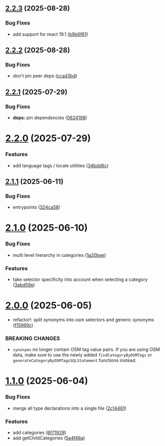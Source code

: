 ## [2.2.3](https://github.com/sozialhelden/core/compare/v2.2.2...v2.2.3) (2025-08-28)


### Bug Fixes

* add support for react 19.1 ([b9b6f61](https://github.com/sozialhelden/core/commit/b9b6f61263cd5ba55844ea3a634a865e53a0b65d))

## [2.2.2](https://github.com/sozialhelden/core/compare/v2.2.1...v2.2.2) (2025-08-28)


### Bug Fixes

* don't pin peer deps ([ccad3bd](https://github.com/sozialhelden/core/commit/ccad3bd564887e8a55c1c644528e7c284fd120b5))

## [2.2.1](https://github.com/sozialhelden/core/compare/v2.2.0...v2.2.1) (2025-07-29)


### Bug Fixes

* **deps:** pin dependencies ([0624198](https://github.com/sozialhelden/core/commit/0624198a038a1f6aac8c0836f148270fed8c301a))

# [2.2.0](https://github.com/sozialhelden/core/compare/v2.1.1...v2.2.0) (2025-07-29)


### Features

* add language tags / locale utilities ([34bdd6c](https://github.com/sozialhelden/core/commit/34bdd6c45b840d2662e3dedf5149ee77b758d702))

## [2.1.1](https://github.com/sozialhelden/core/compare/v2.1.0...v2.1.1) (2025-06-11)


### Bug Fixes

* entrypoints ([324ca58](https://github.com/sozialhelden/core/commit/324ca58dab5dd1687a01d9e4fcf49e9404d874e7))

# [2.1.0](https://github.com/sozialhelden/core/compare/v2.0.0...v2.1.0) (2025-06-10)


### Bug Fixes

* multi level hierarchy in categories ([1a20bee](https://github.com/sozialhelden/core/commit/1a20bee68d112d53e0b211ffaed3ebd59591b7ae))


### Features

* take selector specificity into account when selecting a category ([3abd59e](https://github.com/sozialhelden/core/commit/3abd59ee3bef46324e6e66b6cd78f94308ab3f91))

# [2.0.0](https://github.com/sozialhelden/core/compare/v1.1.0...v2.0.0) (2025-06-05)


* refactor!: split synonyms into osm selectors and generic synonyms ([f15969c](https://github.com/sozialhelden/core/commit/f15969cebe76700f77f3c4edd69e92c57b09484c))


### BREAKING CHANGES

* `synonyms` no longer contain OSM tag value pairs. If
you are using OSM data, make sure to use the newly added
`findCategoryByOSMTags` or `generateCategoryByOSMTagsSQLStatement`
functions instead.

# [1.1.0](https://github.com/sozialhelden/core/compare/v1.0.0...v1.1.0) (2025-06-04)


### Bug Fixes

* merge all type declarations into a single file ([2c14461](https://github.com/sozialhelden/core/commit/2c144614094a7510ce9fc125eda67239caab8289))


### Features

* add categories ([6f71929](https://github.com/sozialhelden/core/commit/6f7192918184013ded335839f3fe80e4f64d284e))
* add getChildCategories ([5a4f46a](https://github.com/sozialhelden/core/commit/5a4f46ad5fb8a2072b4dddee75c696b59c44d7f5))
